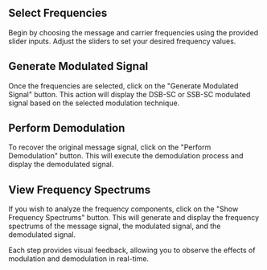 <!DOCTYPE html>
<html lang="en">
<head>
  <meta charset="UTF-8">
  <meta name="viewport" content="width=device-width, initial-scale=1.0">
  <link href="https://cdn.jsdelivr.net/npm/tailwindcss@2.2.19/dist/tailwind.min.css" rel="stylesheet">
</head>
<body>
    <h2>Select Frequencies</h2>
    <p>
        Begin by choosing the message and carrier frequencies using the provided slider inputs. 
        Adjust the sliders to set your desired frequency values.
    </p>
    <h2>Generate Modulated Signal</h2>
    <p>
        Once the frequencies are selected, click on the "Generate Modulated Signal" button. 
        This action will display the DSB-SC or SSB-SC modulated signal based on the selected modulation technique.
    </p>
    <h2>Perform Demodulation</h2>
    <p>
        To recover the original message signal, click on the "Perform Demodulation" button. 
        This will execute the demodulation process and display the demodulated signal.
    </p>
    <h2>View Frequency Spectrums</h2>
    <p>
        If you wish to analyze the frequency components, click on the "Show Frequency Spectrums" button. 
        This will generate and display the frequency spectrums of the message signal, the modulated signal, and the demodulated signal.
    </p>
    <p>
        Each step provides visual feedback, allowing you to observe the effects of modulation and demodulation in real-time.
    </p>
</body>
</html>
